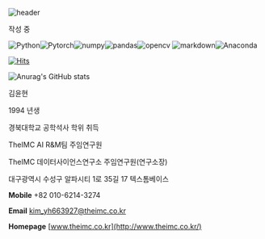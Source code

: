 ![header](https://capsule-render.vercel.app/api?type=waving&color=gradient&fontAlign=20&fontAlignY=35&height=230&section=header&text=Profile&fontColor=000000&fontSize=85&desc=kim%20yoon%20hyun&fontColor=000000&descAlign=15&descAlignY=54)

작성 중

![Python](https://shields.io/badge/Python-e2e2e2?style=for-the-badge&logo=Python&logoColor=f7cc40&labelColor=3776AB)![Pytorch](https://img.shields.io/badge/Pytorch-e2e2e2?style=for-the-badge&logo=PyTorch&logoColor=white&labelColor=ff5353)![numpy](https://img.shields.io/badge/numpy-e2e2e2?style=for-the-badge&logo=NumPy&logoColor=white&labelColor=4472c4)![pandas](https://img.shields.io/badge/pandas-e2e2e2?style=for-the-badge&logo=pandas&logoColor=white&labelColor=110650)![opencv](https://img.shields.io/badge/openCV-e2e2e2?style=for-the-badge&logo=OpenCV&logoColor=blue&labelColor=green)
![markdown](https://img.shields.io/badge/markdown-e2e2e2?style=for-the-badge&logo=Markdown&logoColor=white&labelColor=black)![Anaconda](https://img.shields.io/badge/Anaconda-%2344A833.svg?style=for-the-badge&logo=anaconda&logoColor=white)

[![Hits](https://hits.seeyoufarm.com/api/count/incr/badge.svg?url=https%3A%2F%2Fgithub.com%2FKim-YoonHyun&count_bg=%2379C83D&title_bg=%23555555&icon=fastly.svg&icon_color=%23FB9A5E&title=hits&edge_flat=false)](https://hits.seeyoufarm.com)



![Anurag's GitHub stats](https://github-readme-stats.vercel.app/api?username=Kim-YoonHyun&count_private=true)





김윤현

1994 년생

경북대학교 공학석사 학위 취득

TheIMC AI R&M팀 주임연구원

TheIMC 데이터사이언스연구소 주임연구원(연구소장) 



대구광역시 수성구 알파시티 1로 35길 17 텍스톰베이스

**Mobile** +82 010-6214-3274

**Email** kim_yh663927@theimc.co.kr

**Homepage** [www.theimc.co.kr](http://www.theimc.co.kr/)
